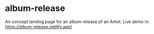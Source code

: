 # album-release
An concept landing page for an album release of an Artist. Live demo in: https://album-release.netlify.app/

